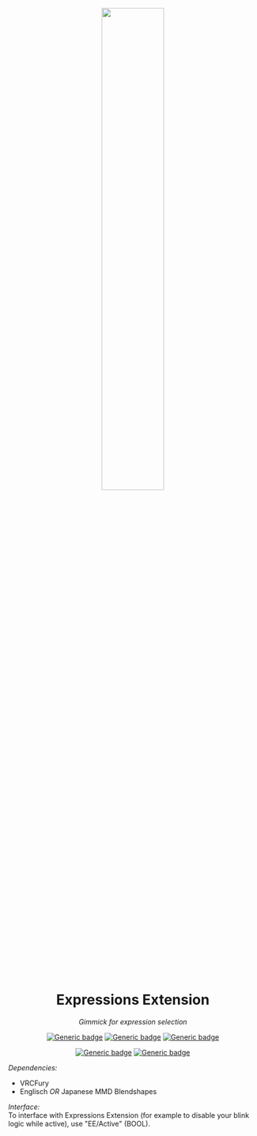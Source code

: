 <div align="center">
  
<a href="https://buddyworks.wtf"><img width=50% src="https://splash.buddyworks.wtf/tckAqsHD.png"></img></a>  
# Expressions Extension  
*Gimmick for expression selection*  

[![Generic badge](https://img.shields.io/github/downloads/BUDDYWORKS-VR/expressions-extension/total?label=Downloads)](https://github.com/BUDDYWORKS-VR/expressions-extension/releases/latest)
[![Generic badge](https://img.shields.io/badge/License-BDAL-yellow)](https://github.com/BUDDYWORKS-VR/expressions-extension/blob/main/LICENSE)
[![Generic badge](https://img.shields.io/badge/Unity-2022.3.22f1-red.svg)](https://unity3d.com/unity/whats-new/2022.3.22)

[![Generic badge](https://img.shields.io/discord/1115323445316702269?color=%237289da&label=DISCORD&logo=Discord&style=for-the-badge)](https://discord.buddyworks.wtf/)
[![Generic badge](https://img.shields.io/endpoint.svg?url=https%3A%2F%2Fshieldsio-patreon.vercel.app%2Fapi%3Fusername%3Dbuddy_de%26type%3Dpatrons&style=for-the-badge)](https://www.patreon.com/c/buddy_de)
  
</div>

*Dependencies:*  
- VRCFury  
- Englisch *OR* Japanese MMD Blendshapes  

*Interface:*  
To interface with Expressions Extension (for example to disable your blink logic while active), use "EE/Active" (BOOL). 
